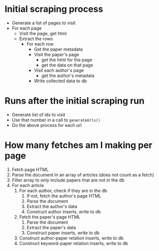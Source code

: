 # Initial scraping process

- Generate a list of pages to visit
- For each page
  - Visit the page, get html
  - Extract the rows
    - For each row
      - Get the paper metadata
      - Visit the paper's page
        - get the html for the page
        - get the data on that page
      - Visit each author's page
        - get the author's metadata
      - Write collected data to db


# Runs after the initial scraping run

- Generate list of ids to visit
- Use that number in a call to `generateUrls()`
- Do the above process for each url

# How many fetches am I making per page

1. Fetch page HTML
2. Parse the document in an array of articles (does not count as a fetch)
3. Filter array to only include papers that are not in the db
4. For each article
   1. For each author, check if they are in the db
      1. If not, fetch the author's page HTML
      2. Parse the document
      3. Extract the author's data
      4. Construct author inserts, write to db
   2. Fetch the paper's page HTML
      1. Parse the document
      2. Extract the paper's data
      3. Construct paper inserts, write to db
   3. Construct author-paper relation inserts, write to db
   4. Construct keyword-paper relation inserts, write to db
